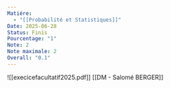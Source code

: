 ```yaml
---
Matiére:
  - "[[Probabilité et Statistiques]]"
Date: 2025-06-28
Status: Finis
Pourcentage: "1"
Note: 2
Note maximale: 2
Overall: "0.1"
---
```

![[execicefacultatif2025.pdf]]
[[DM - Salomé BERGER]]